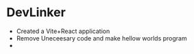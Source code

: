 # DevLinker
- Created a Vite+React application
- Remove Uneceesary code and make hellow worlds program
- 